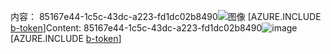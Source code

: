 <span data-ttu-id="6a35e-101">内容： 85167e44-1c5c-43dc-a223-fd1dc02b8490![图像](36534282-4713-4eb0-8538-a1b9f55f7de5.png)
[AZURE.INCLUDE [b-token](738c9d18-2feb-440d-bbbe-0780019acc01.md)]</span><span class="sxs-lookup"><span data-stu-id="6a35e-101">Content: 85167e44-1c5c-43dc-a223-fd1dc02b8490![image](36534282-4713-4eb0-8538-a1b9f55f7de5.png)
[AZURE.INCLUDE [b-token](738c9d18-2feb-440d-bbbe-0780019acc01.md)]</span></span>

